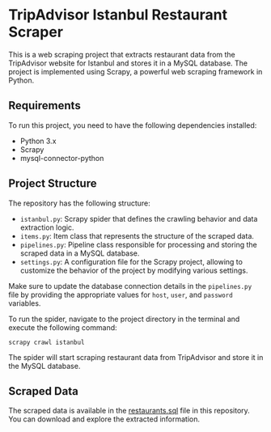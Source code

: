<h1>TripAdvisor Istanbul Restaurant Scraper</h1>

<p>This is a web scraping project that extracts restaurant data from the TripAdvisor website for Istanbul and stores it in a MySQL database. The project is implemented using Scrapy, a powerful web scraping framework in Python.</p>

<h2>Requirements</h2>

<p>To run this project, you need to have the following dependencies installed:</p>

<ul>
  <li>Python 3.x</li>
  <li>Scrapy</li>
  <li>mysql-connector-python</li>
</ul>

<h2>Project Structure</h2>

<p>The repository has the following structure:</p>

<ul>
  <li><code>istanbul.py</code>: Scrapy spider that defines the crawling behavior and data extraction logic.</li>
  <li><code>items.py</code>: Item class that represents the structure of the scraped data.</li>
  <li><code>pipelines.py</code>: Pipeline class responsible for processing and storing the scraped data in a MySQL database.</li>
  <li><code>settings.py</code>: A configuration file for the Scrapy project, allowing to customize the behavior of the project by modifying various settings.</li>
</ul>

<p>Make sure to update the database connection details in the <code>pipelines.py</code> file by providing the appropriate values for <code>host</code>, <code>user</code>, and <code>password</code> variables.</p>

<p>To run the spider, navigate to the project directory in the terminal and execute the following command:</p>

<pre>
<code>scrapy crawl istanbul</code>
</pre>

<p>The spider will start scraping restaurant data from TripAdvisor and store it in the MySQL database.</p>

<h2>Scraped Data</h2>

<p>The scraped data is available in the <a href="https://github.com/serkansalcan/tripadvisor-restaurants-scraper/blob/main/restaurants.sql">restaurants.sql</a> file in this repository. You can download and explore the extracted information.</p>
